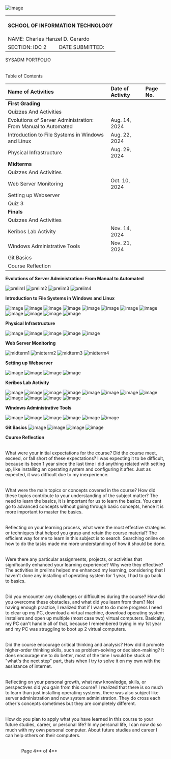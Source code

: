 ﻿
![image](https://github.com/user-attachments/assets/465b3a99-166a-4888-b2b1-fef3b4d22622)
<table><tr><th colspan="3" valign="bottom"></p><p>
</p><p>SCHOOL OF INFORMATION TECHNOLOGY</p></th></tr>
<tr><td colspan="2" valign="bottom">NAME:     Charles Hanzel D. Gerardo</td></tr>
<tr><td valign="bottom">SECTION: IDC 2</td><td valign="bottom">DATE SUBMITTED:</td></tr>
</table>
SYSADM PORTFOLIO
<br><br><br>
<a name="_heading=h.gjdgxs"></a>Table of Contents

|**Name of Activities**|**Date of Activity**|**Page No.**|
| :- | :- | :- |
|**First Grading**|||
|Quizzes And Activities|||
|Evolutions of Server Administration: From Manual to Automated|Aug. 14, 2024||
|Introduction to File Systems in Windows and Linux|Aug. 22, 2024||
|Physical Infrastructure|Aug. 29, 2024||
|**Midterms**|||
|Quizzes And Activities|||
|Web Server Monitoring|Oct. 10, 2024||
|Setting up Webserver|||
|Quiz 3|||
|**Finals**|||
|Quizzes And Activities|||
|Keribos Lab Activity|Nov. 14, 2024||
|Windows Administrative Tools|Nov. 21, 2024||
|Git Basics|||
|Course Reflection|||

**Evolutions of Server Administration: From Manual to Automated**

![prelim1](https://github.com/user-attachments/assets/95301073-d954-4776-b9ac-7e31aa3aa601)
![prelim2](https://github.com/user-attachments/assets/2c4a769c-d8cd-4e6b-bf9b-b629d7321b33)
![prelim3](https://github.com/user-attachments/assets/c82e1ab8-646a-49bf-a72f-edb49245892a)
![prelim4](https://github.com/user-attachments/assets/dfdd4d1c-dfbd-490e-9261-1bb48dc025a4)

**Introduction to File Systems in Windows and Linux**

![image](https://github.com/user-attachments/assets/b52c1a06-247d-43ce-a0ec-10e8b02fd7de)
![image](https://github.com/user-attachments/assets/fe2f1de7-7096-4569-aa58-d98de622ddd0)
![image](https://github.com/user-attachments/assets/7f065ccb-830f-4d7f-9a5f-ddf177ed0259)
![image](https://github.com/user-attachments/assets/cec11294-bf64-4fb7-881f-164752c9a425)
![image](https://github.com/user-attachments/assets/a3cab51f-4e88-4e2f-b6f3-2d92cea14fbf)
![image](https://github.com/user-attachments/assets/e3917006-1806-49c8-90c4-2bc584503688)
![image](https://github.com/user-attachments/assets/3e02001b-e87d-458a-9009-81fe3492acdd)
![image](https://github.com/user-attachments/assets/e33690a6-f02b-47f9-8d58-e7dbdb2dbdc0)
![image](https://github.com/user-attachments/assets/c173f076-5a0b-4de8-a043-5715c84914f6)
![image](https://github.com/user-attachments/assets/4ae13dad-18d6-4215-8162-deb9363506f3)
![image](https://github.com/user-attachments/assets/b5b7022f-a892-42ae-8644-2cc0477cd1e1)
![image](https://github.com/user-attachments/assets/9234e61f-802d-488f-99b9-b0c56d944d3d)

**Physical Infrastructure**

![image](https://github.com/user-attachments/assets/350273da-36d9-44ad-ba80-d317941322df)
![image](https://github.com/user-attachments/assets/f3829de0-9e8a-471b-9777-5feebf6ca68c)
![image](https://github.com/user-attachments/assets/3fdf4a6e-1a28-42db-9e74-6a1a713dedf6)
![image](https://github.com/user-attachments/assets/8fb4d944-65f6-4607-919d-43062dcce5fa)
![image](https://github.com/user-attachments/assets/9f3a1628-dd53-4f0c-a6e4-b147fbe3d995)


**Web Server Monitoring**

![midterm1](https://github.com/user-attachments/assets/07eccb10-b72a-4f5a-a786-33f937ed94a0)
![midterm2](https://github.com/user-attachments/assets/c4d277f6-26e9-4a66-bd03-a1401c60ec7b)
![midterm3](https://github.com/user-attachments/assets/1faf3be4-fdc5-41cf-ae0f-ad9f7b8d48d8)
![midterm4](https://github.com/user-attachments/assets/5c7859f9-4f4b-45a0-9d39-c205d494f820)

**Setting up Webserver**

![image](https://github.com/user-attachments/assets/d8a23cd7-e115-45d4-8b28-8a6b0ce4600e)
![image](https://github.com/user-attachments/assets/f26ad722-9516-412d-ad58-e032cf2bdfee)
![image](https://github.com/user-attachments/assets/078f314c-a3b5-4be4-a462-28745d27b6c8)
![image](https://github.com/user-attachments/assets/692577db-db27-47df-9841-2ef200eed73a)


**Keribos Lab Activity**

![image](https://github.com/user-attachments/assets/9b753487-484a-4589-a86c-e36c8e398c0a)
![image](https://github.com/user-attachments/assets/fe45f8f2-ae38-4d80-ad79-bfbd875e2dbe)
![image](https://github.com/user-attachments/assets/010e1a57-10cd-4124-8c0f-26a49b47d9a6)
![image](https://github.com/user-attachments/assets/4eb1a39a-471d-4baa-813f-0b914d2a5e38)
![image](https://github.com/user-attachments/assets/97b48e81-7520-4e65-804c-b44408e18197)
![image](https://github.com/user-attachments/assets/8c4b8a98-54c1-4cf0-b3da-1910091a3efe)
![image](https://github.com/user-attachments/assets/6cffba02-ceb5-43e3-b2a3-ff5be1f8d9c1)
![image](https://github.com/user-attachments/assets/34e9c8cf-e815-4a9f-82ac-6516f3cfdb00)
![image](https://github.com/user-attachments/assets/9604c6c1-5156-4139-8ee7-7077ab84cbd4)
![image](https://github.com/user-attachments/assets/49a5e62f-e49d-4697-a815-e4acf4c95cdf)
![image](https://github.com/user-attachments/assets/c59647bc-845e-4c5c-aa53-4e24421f2acb)
![image](https://github.com/user-attachments/assets/b400579c-5751-4cbf-9435-bc68f6dcc8c2)

**Windows Administrative Tools**

![image](https://github.com/user-attachments/assets/0b644e67-9f6c-4f70-b6a9-cc3a3353e441)
![image](https://github.com/user-attachments/assets/5d2e2e08-92ad-4f80-a8ad-691fcf8c5951)
![image](https://github.com/user-attachments/assets/87631681-8627-4e76-bd4d-419bacd6ed57)
![image](https://github.com/user-attachments/assets/69042bb1-319c-47c1-bd3a-8a2a2190d10c)
![image](https://github.com/user-attachments/assets/f147c635-880c-476c-bc6e-f49244c4a7c7)
![image](https://github.com/user-attachments/assets/090e18e8-baa9-4af3-b035-3aa4fa39325b)

**Git Basics**
![image](https://github.com/user-attachments/assets/b8d63890-cdce-48d9-b404-b4d2d1e7b4b8)
![image](https://github.com/user-attachments/assets/d83bc261-52fe-43d4-8455-589eb4e1d84d)
![image](https://github.com/user-attachments/assets/fcd2d24b-0903-4ce6-a053-fd3671bebfc3)
![image](https://github.com/user-attachments/assets/81028976-e00b-4c91-a47d-7f895faa1973)



**Course Reflection**

||
| :- |
What were your initial expectations for the course? Did the course meet, exceed, or fall short of these expectations?
I was expecting it to be difficult, because its been 1 year since the last time i did anything related with setting up, like installing an operating system and configuring it after. Just as expected, it was difficult due to my inexperience.

||
| :- |
What were the main topics or concepts covered in the course? How did these topics contribute to your understanding of the subject matter?
The need to learn the basics, it is important for us to learn the basics. You cant go to advanced concepts without going through basic concepts, hence it is more important to master the basics.

||
| :- |
Reflecting on your learning process, what were the most effective strategies or techniques that helped you grasp and retain the course material?
The efficient way for me to learn in this subject is to search. Searching online on how to do the tasks made me more understanding of how it should be done.

||
| :- |
Were there any particular assignments, projects, or activities that significantly enhanced your learning experience? Why were they effective?
The activities in prelims helped me enhanced my learning, considering that I haven't done any installing of operating system for 1 year, I had to go back to basics.

||
| :- |
Did you encounter any challenges or difficulties during the course? How did you overcome these obstacles, and what did you learn from them?
Not having enough practice, I realized that if I want to do more progress I need to clear up my PC, download a virtual machine, download operating system installers and open up multiple (most case two) virtual computers. Basically, my PC can't handle all of that, because I remembered trying in my 1st year and my PC was struggling to boot up 2 virtual computers.

||
| :- |
Did the course encourage critical thinking and analysis? How did it promote higher-order thinking skills, such as problem-solving or decision-making?
It does encourage me to do better, most of the time I would be stuck at "what's the next step" part, thats when I try to solve it on my own with the assistance of internet.

||
| :- |
Reflecting on your personal growth, what new knowledge, skills, or perspectives did you gain from this course?
I realized that there is so much to learn than just installing operating systems, there was also subject like server administration and now system administration. They do cross each other's concepts sometimes but they are completely different.

||
| :- |
How do you plan to apply what you have learned in this course to your future studies, career, or personal life?
In my personal life, I can now do so much with my own personal computer. About future studies and career I can help others on their computers.

||
| :- |


`		`Page 4** of 4**
